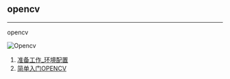 ## opencv
---
opencv

![Opencv](https://pic4.zhimg.com/v2-aebf20c53413473873c2717bd1bece1b_1200x500.jpg "opencv")

1. [准备工作_环境配置]() <br>
2. [简单入门OPENCV](https://github.com/Sherlockouo/opencv/tree/master/opencv_demo)

